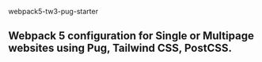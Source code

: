 webpack5-tw3-pug-starter
## Webpack 5 configuration for Single or Multipage websites using Pug, Tailwind CSS, PostCSS.

